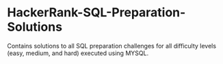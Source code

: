 # HackerRank-SQL-Preparation-Solutions
Contains solutions to all SQL preparation challenges for all difficulty levels (easy, medium, and hard) executed using MYSQL. 
